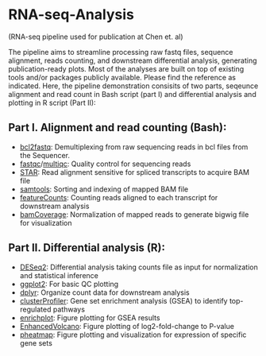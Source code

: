 # RNA-seq-Analysis
(RNA-seq pipeline used for publication at Chen et. al)

The pipeline aims to streamline processing raw fastq files, sequence alignment, reads counting, and downstream differential analysis, generating publication-ready plots. Most of the analyses are built on top of existing tools and/or packages publicly available. Please find the reference as indicated. Here, the pipeline demonstration consisits of two parts, seqeunce alignment and read count in Bash script (part I) and differential analysis and plotting in R script (Part II):

Part I. Alignment and read counting (Bash):
-----
- [bcl2fastq](https://support.illumina.com/sequencing/sequencing_software/bcl2fastq-conversion-software.html): Demultiplexing from raw sequencing reads in bcl files from the Sequencer.
- [fastqc](https://www.bioinformatics.babraham.ac.uk/projects/fastqc/)/[multiqc](https://multiqc.info/): Quality control for sequencing reads
- [STAR](https://github.com/alexdobin/STAR): Read alignment sensitive for spliced transcripts to acquire BAM file
- [samtools](https://github.com/samtools/samtools): Sorting and indexing of mapped BAM file
- [featureCounts](https://academic.oup.com/bioinformatics/article/30/7/923/232889): Counting reads aligned to each transcript for downstream analysis
- [bamCoverage](https://github.com/deeptools/deepTools/blob/master/docs/content/tools/bamCoverage.rst): Normalization of mapped reads to generate bigwig file for visualization

Part II. Differential analysis (R):
-----
- [DESeq2](https://github.com/mikelove/DESeq2): Differential analysis taking counts file as input for normalization and statistical inference
- [ggplot2](https://github.com/tidyverse/ggplot2): For basic QC plotting
- [dplyr](https://github.com/tidyverse/dplyr): Organize count data for downstream analysis
- [clusterProfiler](https://github.com/YuLab-SMU/clusterProfiler): Gene set enrichment analysis (GSEA) to identify top-regulated pathways
- [enrichplot](https://github.com/YuLab-SMU/enrichplot): Figure plotting for GSEA results
- [EnhancedVolcano](https://github.com/kevinblighe/EnhancedVolcano): Figure plotting of log2-fold-change to P-value
- [pheatmap](https://github.com/raivokolde/pheatmap): Figure plotting and visualization for expression of specific gene sets 
